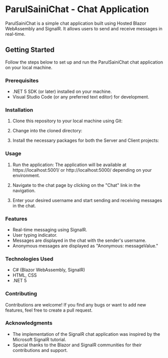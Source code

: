 # ParulSainiChat - Chat Application

ParulSainiChat is a simple chat application built using Hosted Blazor WebAssembly and SignalR. It allows users to send and receive messages in real-time.

## Getting Started

Follow the steps below to set up and run the ParulSainiChat chat application on your local machine.

### Prerequisites

- .NET 5 SDK (or later) installed on your machine.
- Visual Studio Code (or any preferred text editor) for development.

### Installation

1. Clone this repository to your local machine using Git:

2. Change into the cloned directory:

3. Install the necessary packages for both the Server and Client projects:

### Usage

1. Run the application:
The application will be available at https://localhost:5001/ or http://localhost:5000/ depending on your environment.

2. Navigate to the chat page by clicking on the "Chat" link in the navigation.

3. Enter your desired username and start sending and receiving messages in the chat.

### Features

- Real-time messaging using SignalR.
- User typing indicator.
- Messages are displayed in the chat with the sender's username.
- Anonymous messages are displayed as "Anonymous: messageValue."

### Technologies Used

- C# (Blazor WebAssembly, SignalR)
- HTML, CSS
- .NET 5

### Contributing

Contributions are welcome! If you find any bugs or want to add new features, feel free to create a pull request.



### Acknowledgments

- The implementation of the SignalR chat application was inspired by the Microsoft SignalR tutorial.
- Special thanks to the Blazor and SignalR communities for their contributions and support.

